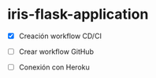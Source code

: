 # iris-flask-application

- [X] Creación workflow CD/CI
- [ ] Crear workflow GitHub
- [ ] Conexión con Heroku

